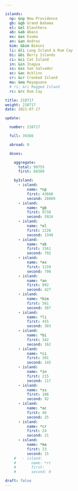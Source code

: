 ```yaml
---

islands:
  np: &np New Providence
  gb: &gb Grand Bahama
  el: &el Eleuthera
  ab: &ab Abaco
  ex: &ex Exuma
  an: &an Andros
  bim: &bim Bimini
  li: &li Long Island & Rum Cay
  bi: &bi Berry Islands
  ci: &ci Cat Island
  in: &in Inagua
  ss: &ss San Salvador
  ac: &ac Acklins
  cr: &cr Crooked Island
  ma: &ma Mayaguana
  # ri: &ri Ragged Island
  rc: &rc Rum Cay

title: 210717
weight: 210717
date: 2021-07-17

update:

  number: 210717

  full: 39366

  abroad: 0

  doses:

    aggregate:
      total: 99755
      first: 60389

    byIsland:
      - island:
          name: *np
          first: 43660
          second: 28809
      - island:
          name: *gb
          first: 8738
          second: 5924
      - island:
          name: *el
          first: 2226
          second: 1349
      - island:
          name: *ab
          first: 1561
          second: 792
      - island:
          name: *ex
          first: 1159
          second: 798
      - island:
          name: *an
          first: 892
          second: 427
      - island:
          name: *bim
          first: 561
          second: 387
      - island:
          name: *li
          first: 455
          second: 303
      - island:
          name: *bi
          first: 342
          second: 162
      - island:
          name: *ci
          first: 301
          second: 145
      - island:
          name: *in
          first: 215
          second: 117
      - island:
          name: *ss
          first: 186
          second: 92
      - island:
          name: *ac
          first: 46
          second: 25
      - island:
          name: *cr
          first: 24
          second: 21
      - island:
          name: *ma
          first: 23
          second: 15
    #   - island:
    #       name: *rc
    #       first: 
    #       second: 0

draft: false
---
```


